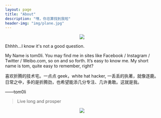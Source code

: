 ```yaml
---
layout: page
title: "About"
description: "嘿，你总算找到我啦"
header-img: "img/plane.jpg"
---
```


<center>
    <p><img src="http://dreamofbook.qiniudn.com/Zero.png" align="center"></p>
</center>

Ehhhh...I know it's not a good question.

My Name is tom0li. You may find me in sites like Facebook / Instagram / Twitter / Weibo.com, so on and so forth. It’s easy to know me. My short name is tom, quite easy to remember, right?

喜欢折腾的技术宅。一点点 geek，white hat hacker, 一丢丢的执著，就像逐鹿。日常之中，多的是折腾劲，也希望能添几分专注、几许勇敢。这就是我。

——tom0li


> Live long and prosper

<center>
    <p><img src="http://dreamofbook.qiniudn.com/hacker.png" align="center"></p>
</center>
